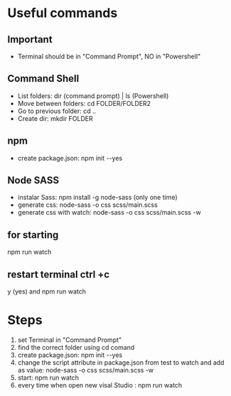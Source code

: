 # Useful commands

## Important

- Terminal should be in "Command Prompt", NO in "Powershell"


## Command Shell

- List folders: dir (command prompt) | ls (Powershell)
- Move between folders: cd FOLDER/FOLDER2
- Go to previous folder: cd ..
- Create dir: mkdir FOLDER

## npm

- create package.json: npm init --yes

## Node SASS
- instalar Sass: npm install -g node-sass (only one time)
- generate css: node-sass -o css scss/main.scss
- generate css with watch: node-sass -o css scss/main.scss -w

## for starting 
npm run watch

## restart terminal ctrl +c
y (yes)
and npm run watch

# Steps 
1) set Terminal in "Command Prompt"
2) find the correct folder using cd comand
3) create package.json: npm init --yes
5) change the script attribute in package.json from test to watch and add as value: node-sass -o css scss/main.scss -w
6) start: npm run watch
7) every time when open new visal Studio : npm run watch
